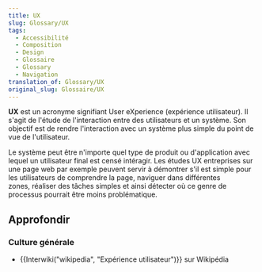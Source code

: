 ```yaml
---
title: UX
slug: Glossary/UX
tags:
  - Accessibilité
  - Composition
  - Design
  - Glossaire
  - Glossary
  - Navigation
translation_of: Glossary/UX
original_slug: Glossaire/UX
---
```

**UX** est un acronyme signifiant User eXperience (expérience utilisateur). Il s'agit de l'étude de l'interaction entre des utilisateurs et un système. Son objectif est de rendre l'interaction avec un système plus simple du point de vue de l'utilisateur.

Le système peut être n'importe quel type de produit ou d'application avec lequel un utilisateur final est censé intéragir. Les études UX entreprises sur une page web par exemple peuvent servir à démontrer s'il est simple pour les utilisateurs de comprendre la page, naviguer dans différentes zones, réaliser des tâches simples et ainsi détecter où ce genre de processus pourrait être moins problématique.

## Approfondir

### Culture générale

- {{Interwiki("wikipedia", "Expérience utilisateur")}} sur Wikipédia
